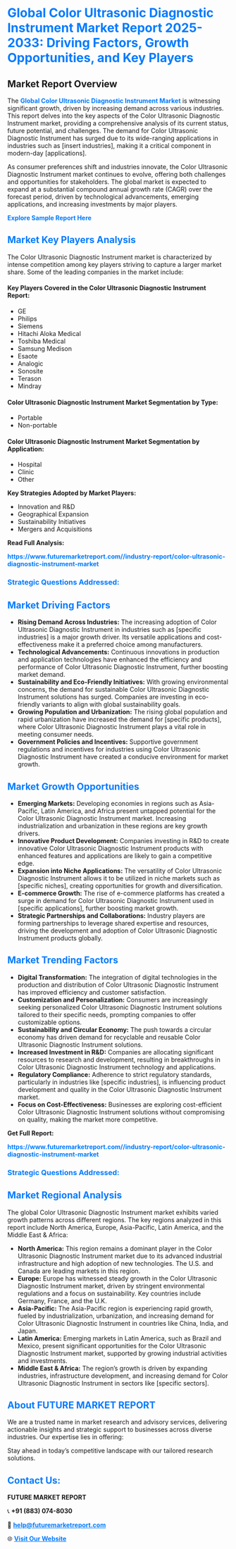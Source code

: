 <h1 style="color: #007BFF;">Global Color Ultrasonic Diagnostic Instrument Market Report 2025-2033: Driving Factors, Growth Opportunities, and Key Players</h1>

<section id="overview">
<h2>Market Report Overview</h2>
<p>The <a href="https://www.futuremarketreport.com//industry-report/color-ultrasonic-diagnostic-instrument-market" style="color: #007BFF; text-decoration: none;"><strong>Global Color Ultrasonic Diagnostic Instrument Market</strong></a> is witnessing significant growth, driven by increasing demand across various industries. This report delves into the key aspects of the Color Ultrasonic Diagnostic Instrument market, providing a comprehensive analysis of its current status, future potential, and challenges. The demand for Color Ultrasonic Diagnostic Instrument has surged due to its wide-ranging applications in industries such as [insert industries], making it a critical component in modern-day [applications].</p>
<p>As consumer preferences shift and industries innovate, the Color Ultrasonic Diagnostic Instrument market continues to evolve, offering both challenges and opportunities for stakeholders. The global market is expected to expand at a substantial compound annual growth rate (CAGR) over the forecast period, driven by technological advancements, emerging applications, and increasing investments by major players.</p>
</section>

<section id="overview">
<p><a href="https://www.futuremarketreport.com//request-sample/reportId=86237" style="color: #007BFF; text-decoration: none;"><strong>Explore Sample Report Here</strong></a></p>
</section>

<section id="key-players">
<h2 style="color: #007BFF;">Market Key Players Analysis</h2>
<p>The Color Ultrasonic Diagnostic Instrument market is characterized by intense competition among key players striving to capture a larger market share. Some of the leading companies in the market include:</p>
<h4>Key Players Covered in the Color Ultrasonic Diagnostic Instrument Report:</h4>
<ul><li>GE</li><li>Philips</li><li>Siemens</li><li>Hitachi Aloka Medical</li><li>Toshiba Medical</li><li>Samsung Medison</li><li>Esaote</li><li>Analogic</li><li>Sonosite</li><li>Terason</li><li>Mindray</li></ul>
<h4>Color Ultrasonic Diagnostic Instrument Market Segmentation by Type:</h4>
<ul><li>Portable</li><li>Non-portable</li></ul>

<h4>Color Ultrasonic Diagnostic Instrument Market Segmentation by Application:</h4>
<ul><li>Hospital</li><li>Clinic</li><li>Other</li></ul>
<p><strong>Key Strategies Adopted by Market Players:</strong></p>
<ul>
<li>Innovation and R&D</li>
<li>Geographical Expansion</li>
<li>Sustainability Initiatives</li>
<li>Mergers and Acquisitions</li>
</ul>
</section>

<section>
<p><strong>Read Full Analysis: </strong></p><a href="https://www.futuremarketreport.com//industry-report/color-ultrasonic-diagnostic-instrument-market" style="color: #007BFF; text-decoration: none;"><strong>https://www.futuremarketreport.com//industry-report/color-ultrasonic-diagnostic-instrument-market</strong></a>
<h3 style="color: #007BFF;">Strategic Questions Addressed:</h3>
</section>

<section id="driving-factors">
<h2 style="color: #007BFF;">Market Driving Factors</h2>
<ul>
<li><strong>Rising Demand Across Industries:</strong> The increasing adoption of Color Ultrasonic Diagnostic Instrument in industries such as [specific industries] is a major growth driver. Its versatile applications and cost-effectiveness make it a preferred choice among manufacturers.</li>
<li><strong>Technological Advancements:</strong> Continuous innovations in production and application technologies have enhanced the efficiency and performance of Color Ultrasonic Diagnostic Instrument, further boosting market demand.</li>
<li><strong>Sustainability and Eco-Friendly Initiatives:</strong> With growing environmental concerns, the demand for sustainable Color Ultrasonic Diagnostic Instrument solutions has surged. Companies are investing in eco-friendly variants to align with global sustainability goals.</li>
<li><strong>Growing Population and Urbanization:</strong> The rising global population and rapid urbanization have increased the demand for [specific products], where Color Ultrasonic Diagnostic Instrument plays a vital role in meeting consumer needs.</li>
<li><strong>Government Policies and Incentives:</strong> Supportive government regulations and incentives for industries using Color Ultrasonic Diagnostic Instrument have created a conducive environment for market growth.</li>
</ul>
</section>

<section id="growth-opportunities">
<h2 style="color: #007BFF;">Market Growth Opportunities</h2>
<ul>
<li><strong>Emerging Markets:</strong> Developing economies in regions such as Asia-Pacific, Latin America, and Africa present untapped potential for the Color Ultrasonic Diagnostic Instrument market. Increasing industrialization and urbanization in these regions are key growth drivers.</li>
<li><strong>Innovative Product Development:</strong> Companies investing in R&D to create innovative Color Ultrasonic Diagnostic Instrument products with enhanced features and applications are likely to gain a competitive edge.</li>
<li><strong>Expansion into Niche Applications:</strong> The versatility of Color Ultrasonic Diagnostic Instrument allows it to be utilized in niche markets such as [specific niches], creating opportunities for growth and diversification.</li>
<li><strong>E-commerce Growth:</strong> The rise of e-commerce platforms has created a surge in demand for Color Ultrasonic Diagnostic Instrument used in [specific applications], further boosting market growth.</li>
<li><strong>Strategic Partnerships and Collaborations:</strong> Industry players are forming partnerships to leverage shared expertise and resources, driving the development and adoption of Color Ultrasonic Diagnostic Instrument products globally.</li>
</ul>
</section>

<section id="trending-factors">
<h2 style="color: #007BFF;">Market Trending Factors</h2>
<ul>
<li><strong>Digital Transformation:</strong> The integration of digital technologies in the production and distribution of Color Ultrasonic Diagnostic Instrument has improved efficiency and customer satisfaction.</li>
<li><strong>Customization and Personalization:</strong> Consumers are increasingly seeking personalized Color Ultrasonic Diagnostic Instrument solutions tailored to their specific needs, prompting companies to offer customizable options.</li>
<li><strong>Sustainability and Circular Economy:</strong> The push towards a circular economy has driven demand for recyclable and reusable Color Ultrasonic Diagnostic Instrument solutions.</li>
<li><strong>Increased Investment in R&D:</strong> Companies are allocating significant resources to research and development, resulting in breakthroughs in Color Ultrasonic Diagnostic Instrument technology and applications.</li>
<li><strong>Regulatory Compliance:</strong> Adherence to strict regulatory standards, particularly in industries like [specific industries], is influencing product development and quality in the Color Ultrasonic Diagnostic Instrument market.</li>
<li><strong>Focus on Cost-Effectiveness:</strong> Businesses are exploring cost-efficient Color Ultrasonic Diagnostic Instrument solutions without compromising on quality, making the market more competitive.</li>
</ul>
</section>

<section>
<p><strong>Get Full Report: </strong></p><a href="https://www.futuremarketreport.com//industry-report/color-ultrasonic-diagnostic-instrument-market" style="color: #007BFF; text-decoration: none;"><strong>https://www.futuremarketreport.com//industry-report/color-ultrasonic-diagnostic-instrument-market</strong></a>
<h3 style="color: #007BFF;">Strategic Questions Addressed:</h3>
</section>


<section id="regional-analysis">
<h2 style="color: #007BFF;">Market Regional Analysis</h2>
<p>The global Color Ultrasonic Diagnostic Instrument market exhibits varied growth patterns across different regions. The key regions analyzed in this report include North America, Europe, Asia-Pacific, Latin America, and the Middle East & Africa:</p>
<ul>
<li><strong>North America:</strong> This region remains a dominant player in the Color Ultrasonic Diagnostic Instrument market due to its advanced industrial infrastructure and high adoption of new technologies. The U.S. and Canada are leading markets in this region.</li>
<li><strong>Europe:</strong> Europe has witnessed steady growth in the Color Ultrasonic Diagnostic Instrument market, driven by stringent environmental regulations and a focus on sustainability. Key countries include Germany, France, and the U.K.</li>
<li><strong>Asia-Pacific:</strong> The Asia-Pacific region is experiencing rapid growth, fueled by industrialization, urbanization, and increasing demand for Color Ultrasonic Diagnostic Instrument in countries like China, India, and Japan.</li>
<li><strong>Latin America:</strong> Emerging markets in Latin America, such as Brazil and Mexico, present significant opportunities for the Color Ultrasonic Diagnostic Instrument market, supported by growing industrial activities and investments.</li>
<li><strong>Middle East & Africa:</strong> The region’s growth is driven by expanding industries, infrastructure development, and increasing demand for Color Ultrasonic Diagnostic Instrument in sectors like [specific sectors].</li>
</ul>
</section>

<footer>
<h2 style="color: #007BFF;">About FUTURE MARKET REPORT</h2>
<p>We are a trusted name in market research and advisory services, delivering actionable insights and strategic support to businesses across diverse industries. Our expertise lies in offering:</p>

<p>Stay ahead in today’s competitive landscape with our tailored research solutions.</p>

<h2 style="color: #007BFF;">Contact Us:</h2>
<p><strong>FUTURE MARKET REPORT</strong></p>
<p>📞 <strong>+91 (883) 074-8030</strong></p>
<p>📧 <strong><a href="mailto:help@futuremarketreport.com" style="color: #007BFF;">help@futuremarketreport.com</a></strong></p>
<p>🌐 <strong><a href="https://www.futuremarketreport.com/" style="color: #007BFF;">Visit Our Website</a></strong></p>
</footer>